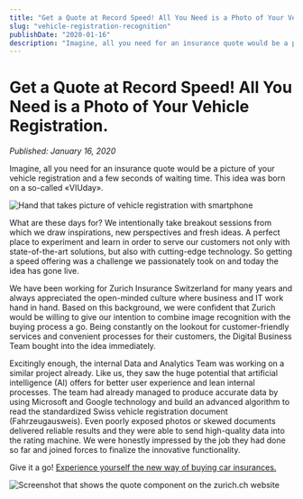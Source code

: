 ```yaml
---
title: "Get a Quote at Record Speed! All You Need is a Photo of Your Vehicle Registration."
slug: "vehicle-registration-recognition"
publishDate: "2020-01-16"
description: "Imagine, all you need for an insurance quote would be a picture of your vehicle registration and a few seconds of waiting time. This idea was born on a so-called «VIUday»."
---
```


# Get a Quote at Record Speed! All You Need is a Photo of Your Vehicle Registration.

*Published: January 16, 2020*

Imagine, all you need for an insurance quote would be a picture of your vehicle registration and a few seconds of waiting time. This idea was born on a so-called «VIUday».

![Hand that takes picture of vehicle registration with smartphone](/assets/blog/taking-picture-1920.jpg)

What are these days for? We intentionally take breakout sessions from which we draw inspirations, new perspectives and fresh ideas. A perfect place to experiment and learn in order to serve our customers not only with state-of-the-art solutions, but also with cutting-edge technology. So getting a speed offering was a challenge we passionately took on and today the idea has gone live.

We have been working for Zurich Insurance Switzerland for many years and always appreciated the open-minded culture where business and IT work hand in hand. Based on this background, we were confident that Zurich would be willing to give our intention to combine image recognition with the buying process a go. Being constantly on the lookout for customer-friendly services and convenient processes for their customers, the Digital Business Team bought into the idea immediately.

Excitingly enough, the internal Data and Analytics Team was working on a similar project already. Like us, they saw the huge potential that artificial intelligence (AI) offers for better user experience and lean internal processes. The team had already managed to produce accurate data by using Microsoft and Google technology and build an advanced algorithm to read the standardized Swiss vehicle registration document (Fahrzeugausweis). Even poorly exposed photos or skewed documents delivered reliable results and they were able to send high-quality data into the rating machine. We were honestly impressed by the job they had done so far and joined forces to finalize the innovative functionality.

Give it a go! [Experience yourself the new way of buying car insurances.](https://www.zurich.ch/de/privat/fahrzeuge-und-reisen/autoversicherung)

![Screenshot that shows the quote component on the zurich.ch website](/assets/blog/screenshot_1280.png)

